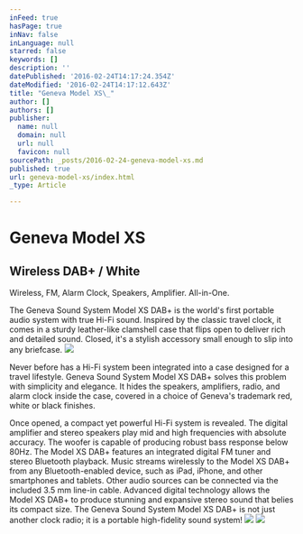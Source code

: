 ```yaml
---
inFeed: true
hasPage: true
inNav: false
inLanguage: null
starred: false
keywords: []
description: ''
datePublished: '2016-02-24T14:17:24.354Z'
dateModified: '2016-02-24T14:17:12.643Z'
title: "Geneva Model XS\_"
author: []
authors: []
publisher:
  name: null
  domain: null
  url: null
  favicon: null
sourcePath: _posts/2016-02-24-geneva-model-xs.md
published: true
url: geneva-model-xs/index.html
_type: Article

---
```

# Geneva Model XS 

## Wireless DAB+ / White
Wireless, FM, Alarm Clock, Speakers, Amplifier. All-in-One.  

The Geneva Sound System Model XS DAB+ is the world's first portable audio system with true Hi-Fi sound. Inspired by the classic travel clock, it comes in a sturdy leather-like clamshell case that flips open to deliver rich and detailed sound. Closed, it's a stylish accessory small enough to slip into any briefcase. ![](https://the-grid-user-content.s3-us-west-2.amazonaws.com/9cbe6098-55fd-48f7-9c9d-4fd9a3e81107.jpg)

Never before has a Hi-Fi system been integrated into a case designed for a travel lifestyle. Geneva Sound System Model XS DAB+ solves this problem with simplicity and elegance. It hides the speakers, amplifiers, radio, and alarm clock inside the case, covered in a choice of Geneva's trademark red, white or black finishes. 

Once opened, a compact yet powerful Hi-Fi system is revealed. The digital amplifier and stereo speakers play mid and high frequencies with absolute accuracy. The woofer is capable of producing robust bass response below 80Hz. The Model XS DAB+ features an integrated digital FM tuner and stereo Bluetooth playback. Music streams wirelessly to the Model XS DAB+ from any Bluetooth-enabled device, such as iPad, iPhone, and other smartphones and tablets. Other audio sources can be connected via the included 3.5 mm line-in cable. Advanced digital technology allows the Model XS DAB+ to produce stunning and expansive stereo sound that belies its compact size.
The Geneva Sound System Model XS DAB+ is not just another clock radio; it is a portable high-fidelity sound system!
![](https://the-grid-user-content.s3-us-west-2.amazonaws.com/3c0fa0ed-0574-4ffe-8c8d-73c2862ab86c.jpg)
![](https://the-grid-user-content.s3-us-west-2.amazonaws.com/c00e93f5-736e-4f35-aeb2-9e08201c741c.jpg)